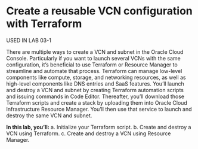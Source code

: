 # Create a reusable VCN configuration with Terraform

USED IN LAB 03-1

There are multiple ways to create a VCN and subnet in the Oracle Cloud Console. Particularly if you want to launch several VCNs with the same configuration, it’s beneficial to use Terraform or Resource Manager to streamline and automate that process. Terraform can manage low-level components like compute, storage, and networking resources, as well as high-level components like DNS entries and SaaS features.
You’ll launch and destroy a VCN and subnet by creating Terraform automation scripts and issuing commands in Code Editor. Thereafter, you’ll download those Terraform scripts and create a stack by uploading them into Oracle Cloud Infrastructure Resource Manager. You’ll then use that service to launch and destroy the same VCN and subnet.

<B>In this lab, you’ll:</B>
a.	Initialize your Terraform script.
b.	Create and destroy a VCN using Terraform.
c.	Create and destroy a VCN using Resource Manager.
